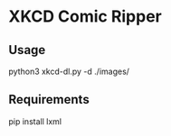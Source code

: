 # XKCD Comic Ripper  
## Usage  
python3 xkcd-dl.py -d ./images/  
## Requirements  
pip install lxml  
